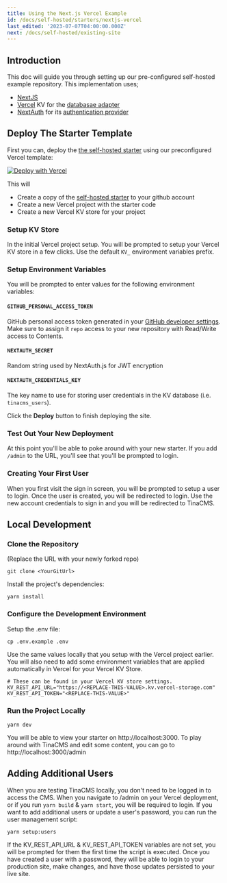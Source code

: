 ```yaml
---
title: Using the Next.js Vercel Example
id: /docs/self-hosted/starters/nextjs-vercel
last_edited: '2023-07-07T04:00:00.000Z'
next: /docs/self-hosted/existing-site
---
```


## Introduction

This doc will guide you through setting up our pre-configured self-hosted example repository. This implementation uses;

- [NextJS](https://nextjs.org/)
- [Vercel](/docs/self-hosted/database-adapters/vercel-kv) KV for the [databasae adapter](/docs/self-hosted/database-adapters/overview)
- [NextAuth](/docs/self-hosted/authentication-provider/next-auth) for its [authentication provider](/docs/self-hosted/authentication-providers/overview)

## Deploy The Starter Template

First you can, deploy the [the self-hosted starter](https://github.com/tinacms/tina-self-hosted-demo) using our preconfigured Vercel template:

[![Deploy with Vercel](https://vercel.com/button)](https://vercel.com/new/clone?repository-url=https%3A%2F%2Fgithub.com%2Ftinacms%2Ftina-self-hosted-demo&env=GITHUB_PERSONAL_ACCESS_TOKEN,GITHUB_BRANCH,NEXTAUTH_SECRET,KV_REST_API_JAMES_REST_API_URL,KV_REST_API_JAMES_REST_API_TOKEN,NEXTAUTH_CREDENTIALS_KEY&envDescription=See%20the%20self-hosted%20demo%20README%20for%20more%20information&envLink=https%3A%2F%2Fgithub.com%2Ftinacms%2Ftina-self-hosted-demo%2Fblob%2Fmain%2FREADME.md&project-name=tina-self-hosted-demo&repository-name=tina-self-hosted-demo&stores=%5B%7B%22type%22%3A%22kv%22%7D%5D&)

This will

- Create a copy of the [self-hosted starter](https://github.com/tinacms/tina-self-hosted-demo) to your github account
- Create a new Vercel project with the starter code
- Create a new Vercel KV store for your project

### Setup KV Store

In the initial Vercel project setup. You will be prompted to setup your Vercel KV store in a few clicks. Use the default `KV_` environment variables prefix.

### Setup Environment Variables

You will be prompted to enter values for the following environment variables:

#### `GITHUB_PERSONAL_ACCESS_TOKEN`

GitHub personal access token generated in your [GitHub developer settings](https://github.com/settings/personal-access-tokens/new). Make sure to assign it `repo` access to your new repository with Read/Write access to Contents.

#### `NEXTAUTH_SECRET`

Random string used by NextAuth.js for JWT encryption

#### `NEXTAUTH_CREDENTIALS_KEY`

The key name to use for storing user credentials in the KV database (i.e. `tinacms_users`).

Click the **Deploy** button to finish deploying the site.

### Test Out Your New Deployment

At this point you'll be able to poke around with your new starter. If you add `/admin` to the URL, you'll see that you'll be prompted to login.

### Creating Your First User

When you first visit the sign in screen, you will be prompted to setup a user to login. Once the user is created, you will be redirected to login. Use the new account credentials to sign in and you will be redirected to TinaCMS.

## Local Development

### Clone the Repository

(Replace the URL with your newly forked repo)

```shell
git clone <YourGitUrl>
```

Install the project's dependencies:

```shell
yarn install
```

### Configure the Development Environment

Setup the .env file:

```shell
cp .env.example .env
```

Use the same values locally that you setup with the Vercel project earlier.
You will also need to add some environment variables that are applied automatically in Vercel for your Vercel KV Store.

```env
# These can be found in your Vercel KV store settings.
KV_REST_API_URL="https://<REPLACE-THIS-VALUE>.kv.vercel-storage.com"
KV_REST_API_TOKEN="<REPLACE-THIS-VALUE>"

```

### Run the Project Locally

```shell
yarn dev
```

You will be able to view your starter on http://localhost:3000. To play around with TinaCMS and edit some content, you can go to http://localhost:3000/admin

## Adding Additional Users

When you are testing TinaCMS locally, you don't need to be logged in to access the CMS.
When you navigate to /admin on your Vercel deployment, or if you run `yarn build` & `yarn start`, you will be required to login. If you want to add additional users or update a user's password, you can run the user management script:

```shell
yarn setup:users
```

If the KV_REST_API_URL & KV_REST_API_TOKEN variables are not set, you will be prompted for them the first time the script is executed. Once you have created a user with a password, they will be able to login to your production site, make changes, and have those updates persisted to your live site.
